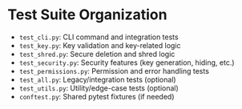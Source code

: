 # Test Suite Organization

- `test_cli.py`: CLI command and integration tests
- `test_key.py`: Key validation and key-related logic
- `test_shred.py`: Secure deletion and shred logic
- `test_security.py`: Security features (key generation, hiding, etc.)
- `test_permissions.py`: Permission and error handling tests
- `test_all.py`: Legacy/integration tests (optional)
- `test_utils.py`: Utility/edge-case tests (optional)
- `conftest.py`: Shared pytest fixtures (if needed)
